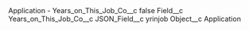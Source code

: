 <?xml version="1.0" encoding="UTF-8"?>
<CustomMetadata xmlns="http://soap.sforce.com/2006/04/metadata" xmlns:xsi="http://www.w3.org/2001/XMLSchema-instance" xmlns:xsd="http://www.w3.org/2001/XMLSchema">
    <label>Application - Years_on_This_Job_Co__c</label>
    <protected>false</protected>
    <values>
        <field>Field__c</field>
        <value xsi:type="xsd:string">Years_on_This_Job_Co__c</value>
    </values>
    <values>
        <field>JSON_Field__c</field>
        <value xsi:type="xsd:string">yrinjob</value>
    </values>
    <values>
        <field>Object__c</field>
        <value xsi:type="xsd:string">Application</value>
    </values>
</CustomMetadata>
